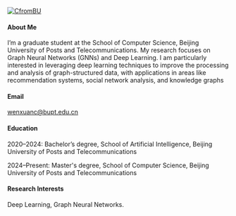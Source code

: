 

[![CfromBU](https://img.shields.io/badge/CfromBU-github-blue?logo=github)](https://github.com/CfromBU)

#### About Me

I’m a graduate student at the School of Computer Science, Beijing University of Posts and Telecommunications. My research focuses on Graph Neural Networks (GNNs) and Deep Learning. I am particularly interested in leveraging deep learning techniques to improve the processing and analysis of graph-structured data, with applications in areas like recommendation systems, social network analysis, and knowledge graphs

#### Email
[wenxuanc@bupt.edu.cn](wenxuanc@bupt.edu.cn)

#### Education
2020–2024: Bachelor’s degree, School of Artificial Intelligence, Beijing University of Posts and Telecommunications

2024–Present: Master's degree, School of Computer Science, Beijing University of Posts and Telecommunications

#### Research Interests
Deep Learning, Graph Neural Networks.

